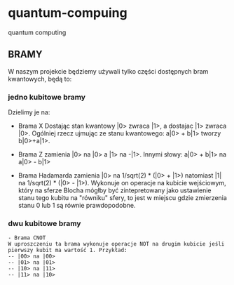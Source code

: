# quantum-compuing
quantum computing



## BRAMY
W naszym projekcie będziemy używali tylko części dostępnych bram kwantowych, będą to:

### jedno kubitowe bramy
Dzielimy je na:
- Brama X
Dostając stan kwantowy |0> zwraca |1>, a dostajac |1> zwraca |0>. Ogólniej rzecz ujmując ze stanu kwantowego: a|0> + b|1> tworzy b|0>+a|1>.

- Brama Z
zamienia |0> na |0> a |1> na -|1>. Innymi słowy:
a|0> + b|1> na a|0> - b|1>

- Brama Hadamarda
 zamienia |0> na 1/sqrt(2) * (|0> + |1>) natomiast |1| na 1/sqrt(2) * (|0> - |1>). Wykonuje on operacje na kubicie wejściowym, który na sferze Blocha mógłby być zintepretowany jako ustawienie stanu tego kubitu na "równiku" sfery, to jest w miejscu gdzie zmierzenia stanu 0 lub 1 są równie prawdopodobne.

### dwu kubitowe bramy  
    - Brama CNOT
    W uproszczeniu ta brama wykonuje operacje NOT na drugim kubicie jeśli pierwszy kubit ma wartość 1. Przykład:
    -- |00> na |00> 
    -- |01> na |01>
    -- |10> na |11>
    -- |11> na |10>